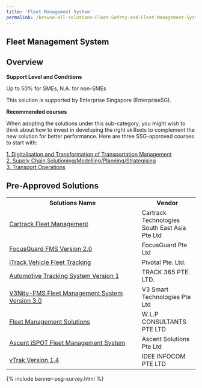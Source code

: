 ```yaml
---
title: 'Fleet Management System'
permalink: /browse-all-solutions-Fleet-Safety-and-Fleet-Management-System/Fleet-Management-System
---
```


## Fleet Management System
## Overview

**Support Level and Conditions**

Up to 50% for SMEs, N.A. for non-SMEs

This solution is supported by Enterprise Singapore (EnterpriseSG).

**Recommended courses**

When adopting the solutions under this sub-category, you might wish to think about how to invest in developing the right skillsets to complement the new solution for better performance. Here are three SSG-approved courses to start with:

<a href='https://sfec.enterprisejobskills.gov.sg/Course_Internet/CourseDetail.aspx?CoursesReferenceNumber=TGS-2020513528'  target='_blank' rel='noopener'>1. Digitalisation and Transformation of Transportation Management </a><br>
<a href='https://sfec.enterprisejobskills.gov.sg/Course_Internet/CourseDetail.aspx?CoursesReferenceNumber=TGS-2020503586'  target='_blank' rel='noopener'>2. Supply Chain Solutioning/Modelling/Planning/Strategising</a><br>
<a href='https://sfec.enterprisejobskills.gov.sg/Course_Internet/CourseDetail.aspx?CoursesReferenceNumber=TGS-2019504063'  target='_blank' rel='noopener'>3. Transport Operations</a><br>

## Pre-Approved Solutions

<table>
<tr>
<th style='width: auto;'><b>Solutions Name</b></th>
<th style='width: 30%;'><b>Vendor</b></th>
</tr>
<tr>
<td><a href='/productivity-solutions-grant/solutionrepo/solution345' target='_blank'>Cartrack Fleet Management</a><br></td>
<td>Cartrack Technologies South East Asia Pte Ltd</td>
</tr>
<tr>
<td><a href='/productivity-solutions-grant/solutionrepo/solution625' target='_blank'>FocusGuard FMS Version 2.0</a><br></td>
<td>FocusGuard Pte Ltd</td>
</tr>
<tr>
<td><a href='/productivity-solutions-grant/solutionrepo/solution1096' target='_blank'>iTrack Vehicle Fleet Tracking</a><br></td>
<td>Pivotal Pte. Ltd.</td>
</tr>
<tr>
<td><a href='/productivity-solutions-grant/solutionrepo/solution1464' target='_blank'>Automotive Tracking System Version 1</a><br></td>
<td>TRACK 365 PTE. LTD.</td>
</tr>
<tr>
<td><a href='/productivity-solutions-grant/solutionrepo/solution1473' target='_blank'>V3Nity-FMS Fleet Management System Version 3.0</a><br></td>
<td>V3 Smart Technologies Pte Ltd</td>
</tr>
<tr>
<td><a href='/productivity-solutions-grant/solutionrepo/solution1506' target='_blank'>Fleet Management Solutions</a><br></td>
<td>W.L.P CONSULTANTS PTE LTD</td>
</tr>
<tr>
<td><a href='/productivity-solutions-grant/solutionrepo/solution1796' target='_blank'>Ascent iSPOT Fleet Management System</a><br></td>
<td>Ascent Solutions Pte Ltd</td>
</tr>
<tr>
<td><a href='/productivity-solutions-grant/solutionrepo/solution1820' target='_blank'>vTrak Version 1.4</a><br></td>
<td>IDEE INFOCOM PTE LTD</td>
</tr>
</table>

{% include banner-psg-survey.html %}
